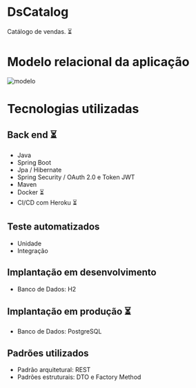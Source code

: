 # DsCatalog
Catálogo de vendas. :hourglass_flowing_sand:

# Modelo relacional da aplicação
![modelo](https://user-images.githubusercontent.com/37542212/143661579-24ac552f-108b-43aa-ad91-0e2811c3b3b6.png)

# Tecnologias utilizadas
## Back end :hourglass_flowing_sand:
- Java
- Spring Boot
- Jpa / Hibernate
- Spring Security / OAuth 2.0 e Token JWT
- Maven
- Docker :hourglass_flowing_sand:
- CI/CD com Heroku :hourglass_flowing_sand:

## Teste automatizados
- Unidade
- Integração

## Implantação em desenvolvimento
- Banco de Dados: H2

## Implantação em produção :hourglass_flowing_sand:
- Banco de Dados: PostgreSQL

## Padrões utilizados
- Padrão arquitetural: REST
- Padrões estruturais: DTO e Factory Method

